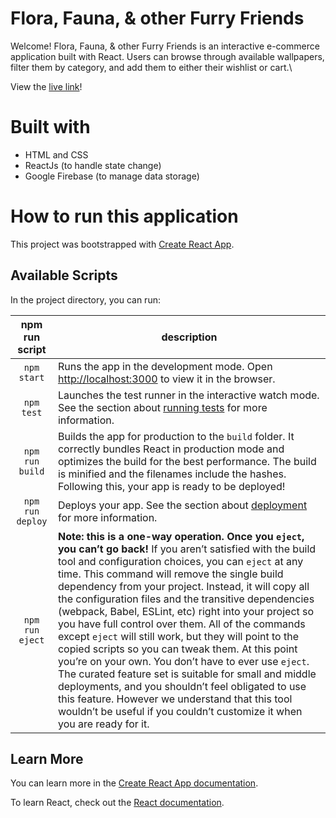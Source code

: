 # Flora, Fauna, & other Furry Friends

Welcome! Flora, Fauna, & other Furry Friends is an interactive e-commerce application built with React. Users can browse through available wallpapers, filter them by category, and add them to either their wishlist or cart.\

View the [live link](https://tenal.github.io/flora-fauna-and-other-furry-friends/)!


# Built with

* HTML and CSS
* ReactJs (to handle state change)
* Google Firebase (to manage data storage)


# How to run this application

This project was bootstrapped with [Create React App](https://github.com/facebook/create-react-app).

## Available Scripts

In the project directory, you can run:

npm run script | description
:-------------: | -------------
`npm start` | Runs the app in the development mode. Open [http://localhost:3000](http://localhost:3000) to view it in the browser.
`npm test` | Launches the test runner in the interactive watch mode. See the section about [running tests](https://facebook.github.io/create-react-app/docs/running-tests) for more information.
`npm run build` | Builds the app for production to the `build` folder. It correctly bundles React in production mode and optimizes the build for the best performance. The build is minified and the filenames include the hashes. Following this, your app is ready to be deployed!
`npm run deploy` | Deploys your app. See the section about [deployment](https://facebook.github.io/create-react-app/docs/deployment) for more information.
`npm run eject` | **Note: this is a one-way operation. Once you `eject`, you can’t go back!** If you aren’t satisfied with the build tool and configuration choices, you can `eject` at any time. This command will remove the single build dependency from your project. Instead, it will copy all the configuration files and the transitive dependencies (webpack, Babel, ESLint, etc) right into your project so you have full control over them. All of the commands except `eject` will still work, but they will point to the copied scripts so you can tweak them. At this point you’re on your own. You don’t have to ever use `eject`. The curated feature set is suitable for small and middle deployments, and you shouldn’t feel obligated to use this feature. However we understand that this tool wouldn’t be useful if you couldn’t customize it when you are ready for it.


## Learn More

You can learn more in the [Create React App documentation](https://facebook.github.io/create-react-app/docs/getting-started).

To learn React, check out the [React documentation](https://reactjs.org/).
